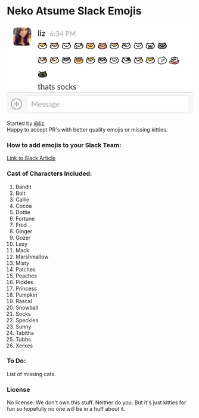# Neko Atsume Slack Emojis

![Slack example](https://raw.githubusercontent.com/meteormanaged/neko-atsume-slack-emojis/master/web/chat.png)

Started by [@liz](https://github.com/liz).  
Happy to accept PR's with better quality emojis or missing kitties.  

### How to add emojis to your Slack Team:

[Link to Slack Article](https://get.slack.help/hc/en-us/articles/206870177-Creating-custom-emoji)

### Cast of Characters Included:

1. Bandit
2. Bolt
2. Callie
2. Cocoa
3. Dottie
4. Fortune
5. Fred
6. Ginger
6. Gozer
7. Lexy
8. Mack
9. Marshmallow
10. Misty
10. Patches
11. Peaches
12. Pickles
13. Princess
13. Pumpkin
14. Rascal
15. Snowball
17. Socks
16. Speckles
17. Sunny
18. Tabitha
19. Tubbs
20. Xerxes

### To Do:

List of missing cats.

### License
No license.  We don't own this stuff.  Neither do you.  But it's just kitties for fun so hopefully no one will be in a huff about it.

